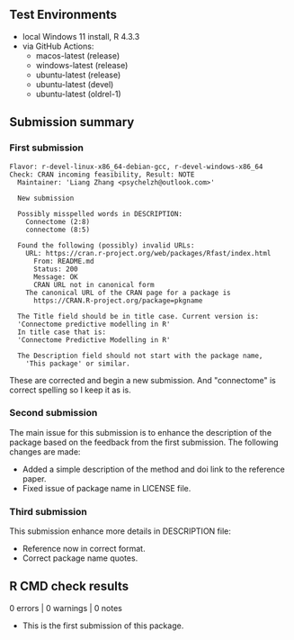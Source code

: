 ## Test Environments

* local Windows 11 install, R 4.3.3
* via GitHub Actions:
  * macos-latest (release)
  * windows-latest (release)
  * ubuntu-latest (release)
  * ubuntu-latest (devel)
  * ubuntu-latest (oldrel-1)

## Submission summary

### First submission

```
Flavor: r-devel-linux-x86_64-debian-gcc, r-devel-windows-x86_64
Check: CRAN incoming feasibility, Result: NOTE
  Maintainer: 'Liang Zhang <psychelzh@outlook.com>'

  New submission

  Possibly misspelled words in DESCRIPTION:
    Connectome (2:8)
    connectome (8:5)

  Found the following (possibly) invalid URLs:
    URL: https://cran.r-project.org/web/packages/Rfast/index.html
      From: README.md
      Status: 200
      Message: OK
      CRAN URL not in canonical form
    The canonical URL of the CRAN page for a package is
      https://CRAN.R-project.org/package=pkgname

  The Title field should be in title case. Current version is:
  'Connectome predictive modelling in R'
  In title case that is:
  'Connectome Predictive Modelling in R'

  The Description field should not start with the package name,
    'This package' or similar.
```

These are corrected and begin a new submission. And "connectome" is correct spelling so I keep it as is.

### Second submission

The main issue for this submission is to enhance the description of the package based on the feedback from the first submission. The following changes are made:

* Added a simple description of the method and doi link to the reference paper.
* Fixed issue of package name in LICENSE file.

### Third submission

This submission enhance more details in DESCRIPTION file:

* Reference now in correct format.
* Correct package name quotes.

## R CMD check results

0 errors | 0 warnings | 0 notes

* This is the first submission of this package.

